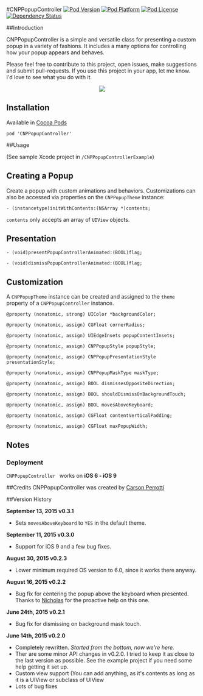 #CNPPopupController
[![Pod Version](http://img.shields.io/cocoapods/v/CNPPopupController.svg?style=flat)](http://cocoadocs.org/docsets/CNPPopupController/)
[![Pod Platform](http://img.shields.io/cocoapods/p/CNPPopupController.svg?style=flat)](http://cocoadocs.org/docsets/CNPPopupController/)
[![Pod License](http://img.shields.io/cocoapods/l/CNPPopupController.svg?style=flat)](https://github.com/carsonperrotti/CNPPopupController/blob/master/LICENSE)
[![Dependency Status](https://www.versioneye.com/objective-c/cnppopupcontroller/0.2.1/badge.svg?style=flat)](https://www.versioneye.com/objective-c/cnppopupcontroller)

##Introduction

CNPPopupController is a simple and versatile class for presenting a custom popup in a variety of fashions. It includes a many options for controlling how your popup appears and behaves.

Please feel free to contribute to this project, open issues, make suggestions and submit pull-requests. If you use this project in your app, let me know. I'd love to see what you do with it. 

<p align="center"><img src="https://raw.githubusercontent.com/carsonperrotti/CNPPopupController/master/CNPPopupControllerExample/CNPPopupController.gif"/></p>

## Installation

Available in [Cocoa Pods](http://cocoapods.org/?q=CNPPopupController)

`pod 'CNPPopupController'`

##Usage

(See sample Xcode project in `/CNPPopupControllerExample`)

## Creating a Popup

Create a popup with custom animations and behaviors. Customizations can also be accessed via properties on the `CNPPopupTheme` instance:

	- (instancetype)initWithContents:(NSArray *)contents;


`contents` only accepts an array of `UIView` objects.
					
## Presentation

`- (void)presentPopupControllerAnimated:(BOOL)flag;`

`- (void)dismissPopupControllerAnimated:(BOOL)flag;`

## Customization

A `CNPPopupTheme` instance can be created and assigned to the `theme` property of a `CNPPopupController` instance. 

`@property (nonatomic, strong) UIColor *backgroundColor;`

`@property (nonatomic, assign) CGFloat cornerRadius;`

`@property (nonatomic, assign) UIEdgeInsets popupContentInsets;`

`@property (nonatomic, assign) CNPPopupStyle popupStyle;`

`@property (nonatomic, assign) CNPPopupPresentationStyle presentationStyle;`

`@property (nonatomic, assign) CNPPopupMaskType maskType;`

`@property (nonatomic, assign) BOOL dismissesOppositeDirection;`

`@property (nonatomic, assign) BOOL shouldDismissOnBackgroundTouch;`

`@property (nonatomic, assign) BOOL movesAboveKeyboard;`

`@property (nonatomic, assign) CGFloat contentVerticalPadding;`

`@property (nonatomic, assign) CGFloat maxPopupWidth;`

## Notes

### Deployment
`CNPPopupController ` works on **iOS 6 - iOS 9**

##Credits
CNPPopupController was created by [Carson Perrotti](http://carsonperrotti.com)

##Version History

**September 13, 2015 v0.3.1**
- Sets `movesAboveKeyboard` to `YES` in the default theme.

**September 11, 2015 v0.3.0**
- Support for iOS 9 and a few bug fixes.

**August 30, 2015 v0.2.3**
- Lower minimum required OS version to 6.0, since it works there anyway. 

**August 16, 2015 v0.2.2**
- Bug fix for centering the popup above the keyboard when presented. Thanks to [Nicholas](https://github.com/nicholas) for the proactive help on this one.

**June 24th, 2015 v0.2.1**
- Bug fix for dismissing on background mask touch.

**June 14th, 2015 v0.2.0**
- Completely rewritten. *Started from the bottom, now we're here.*
- Ther are some minor API changes in v0.2.0. I tried to keep it as close to the last version as possible. See the example project if you need some help getting it set up.
- Custom view support (You can add anything, as it's contents as long as it is a UIView or subclass of UIView
- Lots of bug fixes
